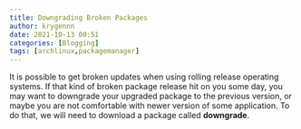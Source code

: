 ```yaml
---
title: Downgrading Broken Packages
author: krygennn
date: 2021-10-13 00:51
categories: [Blogging]
tags: [archlinux,packagemanager]
---
```

It is possible to get broken updates when using rolling release operating systems. If that kind of broken package release hit on you some day, you may
want to downgrade your upgraded package to the previous version, or maybe you are not comfortable with newer version of some application. To do that,
we will need to download a package called **downgrade**.



